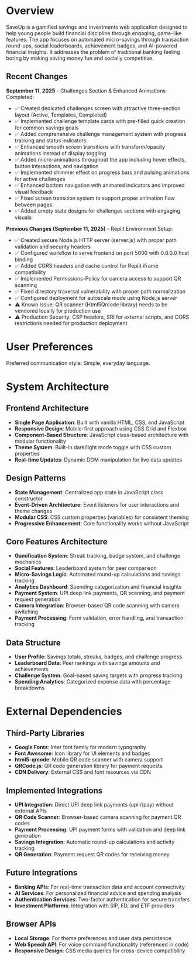 # Overview

SaveUp is a gamified savings and investments web application designed to help young people build financial discipline through engaging, game-like features. The app focuses on automated micro-savings through transaction round-ups, social leaderboards, achievement badges, and AI-powered financial insights. It addresses the problem of traditional banking feeling boring by making saving money fun and socially competitive.

## Recent Changes

**September 11, 2025** - Challenges Section & Enhanced Animations Completed:
- ✅ Created dedicated challenges screen with attractive three-section layout (Active, Templates, Completed)
- ✅ Implemented challenge template cards with pre-filled quick creation for common savings goals
- ✅ Added comprehensive challenge management system with progress tracking and status indicators
- ✅ Enhanced smooth screen transitions with transform/opacity animations instead of display toggling
- ✅ Added micro-animations throughout the app including hover effects, button interactions, and navigation
- ✅ Implemented shimmer effect on progress bars and pulsing animations for active challenges
- ✅ Enhanced bottom navigation with animated indicators and improved visual feedback
- ✅ Fixed screen transition system to support proper animation flow between pages
- ✅ Added empty state designs for challenges sections with engaging visuals

**Previous Changes (September 11, 2025)** - Replit Environment Setup:
- ✅ Created secure Node.js HTTP server (server.js) with proper path validation and security headers
- ✅ Configured workflow to serve frontend on port 5000 with 0.0.0.0 host binding
- ✅ Added CORS headers and cache control for Replit iframe compatibility
- ✅ Implemented Permissions-Policy for camera access to support QR scanning
- ✅ Fixed directory traversal vulnerability with proper path normalization
- ✅ Configured deployment for autoscale mode using Node.js server
- ⚠️ Known Issue: QR scanner (Html5Qrcode library) needs to be vendored locally for production use
- ⚠️ Production Security: CSP headers, SRI for external scripts, and CORS restrictions needed for production deployment

# User Preferences

Preferred communication style: Simple, everyday language.

# System Architecture

## Frontend Architecture
- **Single Page Application**: Built with vanilla HTML, CSS, and JavaScript
- **Responsive Design**: Mobile-first approach using CSS Grid and Flexbox
- **Component-Based Structure**: JavaScript class-based architecture with modular functionality
- **Theme System**: Built-in dark/light mode toggle with CSS custom properties
- **Real-time Updates**: Dynamic DOM manipulation for live data updates

## Design Patterns
- **State Management**: Centralized app state in JavaScript class constructor
- **Event-Driven Architecture**: Event listeners for user interactions and theme changes
- **Modular CSS**: CSS custom properties (variables) for consistent theming
- **Progressive Enhancement**: Core functionality works without JavaScript

## Core Features Architecture
- **Gamification System**: Streak tracking, badge system, and challenge mechanics
- **Social Features**: Leaderboard system for peer comparison
- **Micro-Savings Logic**: Automated round-up calculations and savings tracking
- **Analytics Dashboard**: Spending categorization and financial insights
- **Payment System**: UPI deep link payments, QR scanning, and payment request generation
- **Camera Integration**: Browser-based QR code scanning with camera switching
- **Payment Processing**: Form validation, error handling, and transaction tracking

## Data Structure
- **User Profile**: Savings totals, streaks, badges, and challenge progress
- **Leaderboard Data**: Peer rankings with savings amounts and achievements
- **Challenge System**: Goal-based saving targets with progress tracking
- **Spending Analytics**: Categorized expense data with percentage breakdowns

# External Dependencies

## Third-Party Libraries
- **Google Fonts**: Inter font family for modern typography
- **Font Awesome**: Icon library for UI elements and badges
- **html5-qrcode**: Mobile QR code scanner with camera support
- **QRCode.js**: QR code generation library for payment requests
- **CDN Delivery**: External CSS and font resources via CDN

## Implemented Integrations
- **UPI Integration**: Direct UPI deep link payments (upi://pay) without external APIs
- **QR Code Scanner**: Browser-based camera scanning for payment QR codes
- **Payment Processing**: UPI payment forms with validation and deep link generation
- **Savings Integration**: Automatic round-up calculations and activity tracking
- **QR Generation**: Payment request QR codes for receiving money

## Future Integrations
- **Banking APIs**: For real-time transaction data and account connectivity
- **AI Services**: For personalized financial advice and spending analysis
- **Authentication Services**: Two-factor authentication for secure transfers
- **Investment Platforms**: Integration with SIP, FD, and ETF providers

## Browser APIs
- **Local Storage**: For theme preferences and user data persistence
- **Web Speech API**: For voice command functionality (referenced in code)
- **Responsive Design**: CSS media queries for cross-device compatibility
